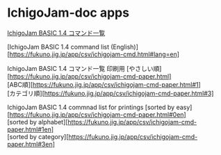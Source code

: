 # IchigoJam-doc apps

[IchigoJam BASIC 1.4 コマンド一覧](https://fukuno.jig.jp/app/csv/ichigojam-cmd.html)  

[IchigoJam BASIC 1.4 command list (English)][https://fukuno.jig.jp/app/csv/ichigojam-cmd.html#lang=en]  


IchigoJam BASIC 1.4 コマンド一覧 印刷用
[やさしい順][https://fukuno.jig.jp/app/csv/ichigojam-cmd-paper.html]  
[ABC順][https://fukuno.jig.jp/app/csv/ichigojam-cmd-paper.html#1]  
[カテゴリ順][https://fukuno.jig.jp/app/csv/ichigojam-cmd-paper.html#3]  

IchigoJam BASIC 1.4 commnad list for printings
[sorted by easy][https://fukuno.jig.jp/app/csv/ichigojam-cmd-paper.html#0en]  
[sorted by alphabet][https://fukuno.jig.jp/app/csv/ichigojam-cmd-paper.html#1en]  
[sorted by category][https://fukuno.jig.jp/app/csv/ichigojam-cmd-paper.html#3en]  

